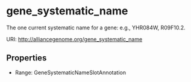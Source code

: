 # gene_systematic_name

The one current systematic name for a gene: e.g., YHR084W, R09F10.2.

URI: http://alliancegenome.org/gene_systematic_name



<!-- no inheritance hierarchy -->


## Properties

 * Range: GeneSystematicNameSlotAnnotation



